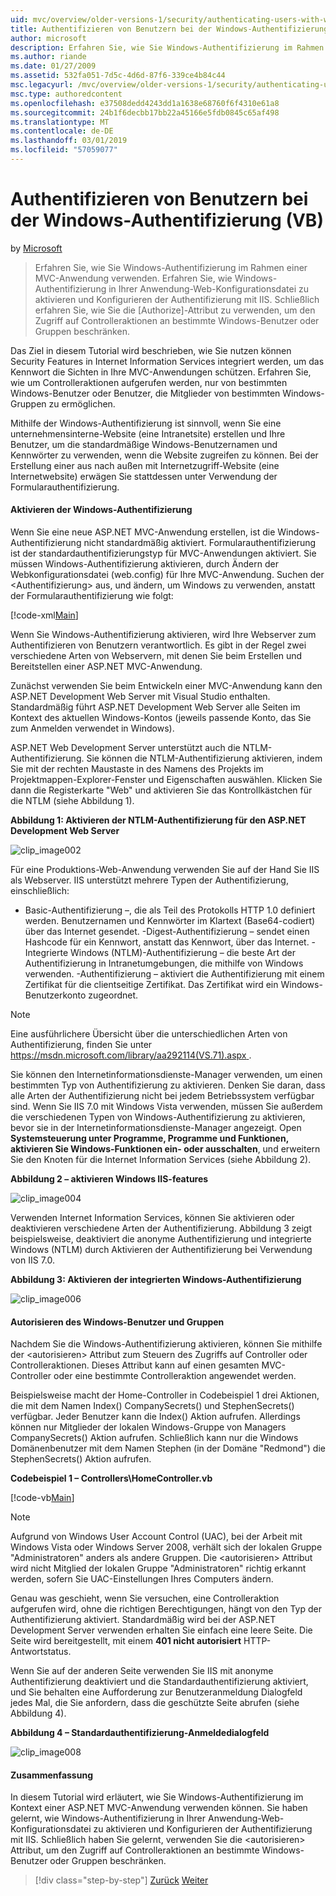 ```yaml
---
uid: mvc/overview/older-versions-1/security/authenticating-users-with-windows-authentication-vb
title: Authentifizieren von Benutzern bei der Windows-Authentifizierung (VB) | Microsoft-Dokumentation
author: microsoft
description: Erfahren Sie, wie Sie Windows-Authentifizierung im Rahmen einer MVC-Anwendung verwenden. Erfahren Sie, wie zum Aktivieren der Windows-Authentifizierung in Ihrer Anwendung Web co...
ms.author: riande
ms.date: 01/27/2009
ms.assetid: 532fa051-7d5c-4d6d-87f6-339ce4b84c44
msc.legacyurl: /mvc/overview/older-versions-1/security/authenticating-users-with-windows-authentication-vb
msc.type: authoredcontent
ms.openlocfilehash: e37508dedd4243dd1a1638e68760f6f4310e61a8
ms.sourcegitcommit: 24b1f6decbb17bb22a45166e5fdb0845c65af498
ms.translationtype: MT
ms.contentlocale: de-DE
ms.lasthandoff: 03/01/2019
ms.locfileid: "57059077"
---
```

<a name="authenticating-users-with-windows-authentication-vb"></a>Authentifizieren von Benutzern bei der Windows-Authentifizierung (VB)
====================
by [Microsoft](https://github.com/microsoft)

> Erfahren Sie, wie Sie Windows-Authentifizierung im Rahmen einer MVC-Anwendung verwenden. Erfahren Sie, wie Windows-Authentifizierung in Ihrer Anwendung-Web-Konfigurationsdatei zu aktivieren und Konfigurieren der Authentifizierung mit IIS. Schließlich erfahren Sie, wie Sie die [Authorize]-Attribut zu verwenden, um den Zugriff auf Controlleraktionen an bestimmte Windows-Benutzer oder Gruppen beschränken.


Das Ziel in diesem Tutorial wird beschrieben, wie Sie nutzen können Security Features in Internet Information Services integriert werden, um das Kennwort die Sichten in Ihre MVC-Anwendungen schützen. Erfahren Sie, wie um Controlleraktionen aufgerufen werden, nur von bestimmten Windows-Benutzer oder Benutzer, die Mitglieder von bestimmten Windows-Gruppen zu ermöglichen.

Mithilfe der Windows-Authentifizierung ist sinnvoll, wenn Sie eine unternehmensinterne-Website (eine Intranetsite) erstellen und Ihre Benutzer, um die standardmäßige Windows-Benutzernamen und Kennwörter zu verwenden, wenn die Website zugreifen zu können. Bei der Erstellung einer aus nach außen mit Internetzugriff-Website (eine Internetwebsite) erwägen Sie stattdessen unter Verwendung der Formularauthentifizierung.

#### <a name="enabling-windows-authentication"></a>Aktivieren der Windows-Authentifizierung

Wenn Sie eine neue ASP.NET MVC-Anwendung erstellen, ist die Windows-Authentifizierung nicht standardmäßig aktiviert. Formularauthentifizierung ist der standardauthentifizierungstyp für MVC-Anwendungen aktiviert. Sie müssen Windows-Authentifizierung aktivieren, durch Ändern der Webkonfigurationsdatei (web.config) für Ihre MVC-Anwendung. Suchen der &lt;Authentifizierung&gt; aus, und ändern, um Windows zu verwenden, anstatt der Formularauthentifizierung wie folgt:

[!code-xml[Main](authenticating-users-with-windows-authentication-vb/samples/sample1.xml)]

Wenn Sie Windows-Authentifizierung aktivieren, wird Ihre Webserver zum Authentifizieren von Benutzern verantwortlich. Es gibt in der Regel zwei verschiedene Arten von Webservern, mit denen Sie beim Erstellen und Bereitstellen einer ASP.NET MVC-Anwendung.

Zunächst verwenden Sie beim Entwickeln einer MVC-Anwendung kann den ASP.NET Development Web Server mit Visual Studio enthalten. Standardmäßig führt ASP.NET Development Web Server alle Seiten im Kontext des aktuellen Windows-Kontos (jeweils passende Konto, das Sie zum Anmelden verwendet in Windows).

ASP.NET Web Development Server unterstützt auch die NTLM-Authentifizierung. Sie können die NTLM-Authentifizierung aktivieren, indem Sie mit der rechten Maustaste in des Namens des Projekts im Projektmappen-Explorer-Fenster und Eigenschaften auswählen. Klicken Sie dann die Registerkarte "Web" und aktivieren Sie das Kontrollkästchen für die NTLM (siehe Abbildung 1).

**Abbildung 1: Aktivieren der NTLM-Authentifizierung für den ASP.NET Development Web Server**

![clip_image002](authenticating-users-with-windows-authentication-vb/_static/image1.jpg)

Für eine Produktions-Web-Anwendung verwenden Sie auf der Hand Sie IIS als Webserver. IIS unterstützt mehrere Typen der Authentifizierung, einschließlich:

- Basic-Authentifizierung –, die als Teil des Protokolls HTTP 1.0 definiert werden. Benutzernamen und Kennwörter im Klartext (Base64-codiert) über das Internet gesendet. -Digest-Authentifizierung – sendet einen Hashcode für ein Kennwort, anstatt das Kennwort, über das Internet. -Integrierte Windows (NTLM)-Authentifizierung – die beste Art der Authentifizierung in Intranetumgebungen, die mithilfe von Windows verwenden. -Authentifizierung – aktiviert die Authentifizierung mit einem Zertifikat für die clientseitige Zertifikat. Das Zertifikat wird ein Windows-Benutzerkonto zugeordnet.

> [!NOTE] 
> 
> Eine ausführlichere Übersicht über die unterschiedlichen Arten von Authentifizierung, finden Sie unter [ https://msdn.microsoft.com/library/aa292114(VS.71).aspx ](https://msdn.microsoft.com/library/aa292114(VS.71).aspx).


Sie können den Internetinformationsdienste-Manager verwenden, um einen bestimmten Typ von Authentifizierung zu aktivieren. Denken Sie daran, dass alle Arten der Authentifizierung nicht bei jedem Betriebssystem verfügbar sind. Wenn Sie IIS 7.0 mit Windows Vista verwenden, müssen Sie außerdem die verschiedenen Typen von Windows-Authentifizierung zu aktivieren, bevor sie in der Internetinformationsdienste-Manager angezeigt. Open **Systemsteuerung unter Programme, Programme und Funktionen, aktivieren Sie Windows-Funktionen ein- oder ausschalten**, und erweitern Sie den Knoten für die Internet Information Services (siehe Abbildung 2).

**Abbildung 2 – aktivieren Windows IIS-features**

![clip_image004](authenticating-users-with-windows-authentication-vb/_static/image2.jpg)

Verwenden Internet Information Services, können Sie aktivieren oder deaktivieren verschiedene Arten der Authentifizierung. Abbildung 3 zeigt beispielsweise, deaktiviert die anonyme Authentifizierung und integrierte Windows (NTLM) durch Aktivieren der Authentifizierung bei Verwendung von IIS 7.0.

**Abbildung 3: Aktivieren der integrierten Windows-Authentifizierung**

![clip_image006](authenticating-users-with-windows-authentication-vb/_static/image3.jpg)

#### <a name="authorizing-windows-users-and-groups"></a>Autorisieren des Windows-Benutzer und Gruppen

Nachdem Sie die Windows-Authentifizierung aktivieren, können Sie mithilfe der &lt;autorisieren&gt; Attribut zum Steuern des Zugriffs auf Controller oder Controlleraktionen. Dieses Attribut kann auf einen gesamten MVC-Controller oder eine bestimmte Controlleraktion angewendet werden.

Beispielsweise macht der Home-Controller in Codebeispiel 1 drei Aktionen, die mit dem Namen Index() CompanySecrets() und StephenSecrets() verfügbar. Jeder Benutzer kann die Index() Aktion aufrufen. Allerdings können nur Mitglieder der lokalen Windows-Gruppe von Managers CompanySecrets() Aktion aufrufen. Schließlich kann nur die Windows Domänenbenutzer mit dem Namen Stephen (in der Domäne "Redmond") die StephenSecrets() Aktion aufrufen.

**Codebeispiel 1 – Controllers\HomeController.vb**

[!code-vb[Main](authenticating-users-with-windows-authentication-vb/samples/sample2.vb)]

> [!NOTE]
> Aufgrund von Windows User Account Control (UAC), bei der Arbeit mit Windows Vista oder Windows Server 2008, verhält sich der lokalen Gruppe "Administratoren" anders als andere Gruppen. Die &lt;autorisieren&gt; Attribut wird nicht Mitglied der lokalen Gruppe "Administratoren" richtig erkannt werden, sofern Sie UAC-Einstellungen Ihres Computers ändern.


Genau was geschieht, wenn Sie versuchen, eine Controlleraktion aufgerufen wird, ohne die richtigen Berechtigungen, hängt von den Typ der Authentifizierung aktiviert. Standardmäßig wird bei der ASP.NET Development Server verwenden erhalten Sie einfach eine leere Seite. Die Seite wird bereitgestellt, mit einem **401 nicht autorisiert** HTTP-Antwortstatus.

Wenn Sie auf der anderen Seite verwenden Sie IIS mit anonyme Authentifizierung deaktiviert und die Standardauthentifizierung aktiviert, und Sie behalten eine Aufforderung zur Benutzeranmeldung Dialogfeld jedes Mal, die Sie anfordern, dass die geschützte Seite abrufen (siehe Abbildung 4).

**Abbildung 4 – Standardauthentifizierung-Anmeldedialogfeld**

![clip_image008](authenticating-users-with-windows-authentication-vb/_static/image4.jpg)

#### <a name="summary"></a>Zusammenfassung

In diesem Tutorial wird erläutert, wie Sie Windows-Authentifizierung im Kontext einer ASP.NET MVC-Anwendung verwenden können. Sie haben gelernt, wie Windows-Authentifizierung in Ihrer Anwendung-Web-Konfigurationsdatei zu aktivieren und Konfigurieren der Authentifizierung mit IIS. Schließlich haben Sie gelernt, verwenden Sie die &lt;autorisieren&gt; Attribut, um den Zugriff auf Controlleraktionen an bestimmte Windows-Benutzer oder Gruppen beschränken.

> [!div class="step-by-step"]
> [Zurück](authenticating-users-with-forms-authentication-vb.md)
> [Weiter](preventing-javascript-injection-attacks-vb.md)
